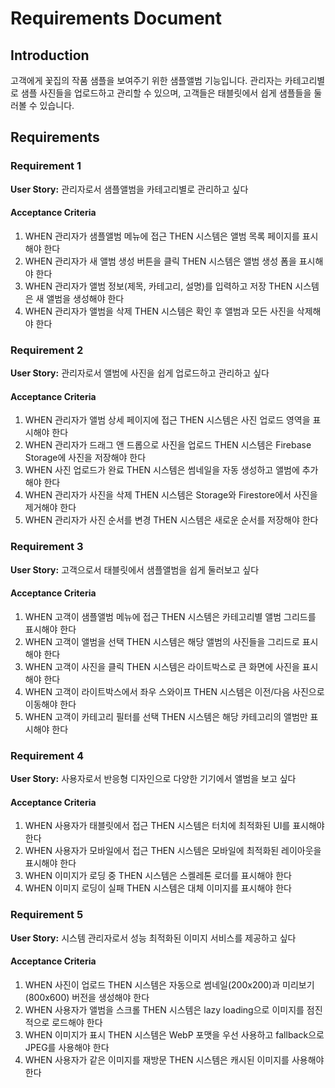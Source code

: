 # Requirements Document

## Introduction

고객에게 꽃집의 작품 샘플을 보여주기 위한 샘플앨범 기능입니다. 관리자는 카테고리별로 샘플 사진들을 업로드하고 관리할 수 있으며, 고객들은 태블릿에서 쉽게 샘플들을 둘러볼 수 있습니다.

## Requirements

### Requirement 1

**User Story:** 관리자로서 샘플앨범을 카테고리별로 관리하고 싶다

#### Acceptance Criteria

1. WHEN 관리자가 샘플앨범 메뉴에 접근 THEN 시스템은 앨범 목록 페이지를 표시해야 한다
2. WHEN 관리자가 새 앨범 생성 버튼을 클릭 THEN 시스템은 앨범 생성 폼을 표시해야 한다
3. WHEN 관리자가 앨범 정보(제목, 카테고리, 설명)를 입력하고 저장 THEN 시스템은 새 앨범을 생성해야 한다
4. WHEN 관리자가 앨범을 삭제 THEN 시스템은 확인 후 앨범과 모든 사진을 삭제해야 한다

### Requirement 2

**User Story:** 관리자로서 앨범에 사진을 쉽게 업로드하고 관리하고 싶다

#### Acceptance Criteria

1. WHEN 관리자가 앨범 상세 페이지에 접근 THEN 시스템은 사진 업로드 영역을 표시해야 한다
2. WHEN 관리자가 드래그 앤 드롭으로 사진을 업로드 THEN 시스템은 Firebase Storage에 사진을 저장해야 한다
3. WHEN 사진 업로드가 완료 THEN 시스템은 썸네일을 자동 생성하고 앨범에 추가해야 한다
4. WHEN 관리자가 사진을 삭제 THEN 시스템은 Storage와 Firestore에서 사진을 제거해야 한다
5. WHEN 관리자가 사진 순서를 변경 THEN 시스템은 새로운 순서를 저장해야 한다

### Requirement 3

**User Story:** 고객으로서 태블릿에서 샘플앨범을 쉽게 둘러보고 싶다

#### Acceptance Criteria

1. WHEN 고객이 샘플앨범 메뉴에 접근 THEN 시스템은 카테고리별 앨범 그리드를 표시해야 한다
2. WHEN 고객이 앨범을 선택 THEN 시스템은 해당 앨범의 사진들을 그리드로 표시해야 한다
3. WHEN 고객이 사진을 클릭 THEN 시스템은 라이트박스로 큰 화면에 사진을 표시해야 한다
4. WHEN 고객이 라이트박스에서 좌우 스와이프 THEN 시스템은 이전/다음 사진으로 이동해야 한다
5. WHEN 고객이 카테고리 필터를 선택 THEN 시스템은 해당 카테고리의 앨범만 표시해야 한다

### Requirement 4

**User Story:** 사용자로서 반응형 디자인으로 다양한 기기에서 앨범을 보고 싶다

#### Acceptance Criteria

1. WHEN 사용자가 태블릿에서 접근 THEN 시스템은 터치에 최적화된 UI를 표시해야 한다
2. WHEN 사용자가 모바일에서 접근 THEN 시스템은 모바일에 최적화된 레이아웃을 표시해야 한다
3. WHEN 이미지가 로딩 중 THEN 시스템은 스켈레톤 로더를 표시해야 한다
4. WHEN 이미지 로딩이 실패 THEN 시스템은 대체 이미지를 표시해야 한다

### Requirement 5

**User Story:** 시스템 관리자로서 성능 최적화된 이미지 서비스를 제공하고 싶다

#### Acceptance Criteria

1. WHEN 사진이 업로드 THEN 시스템은 자동으로 썸네일(200x200)과 미리보기(800x600) 버전을 생성해야 한다
2. WHEN 사용자가 앨범을 스크롤 THEN 시스템은 lazy loading으로 이미지를 점진적으로 로드해야 한다
3. WHEN 이미지가 표시 THEN 시스템은 WebP 포맷을 우선 사용하고 fallback으로 JPEG를 사용해야 한다
4. WHEN 사용자가 같은 이미지를 재방문 THEN 시스템은 캐시된 이미지를 사용해야 한다